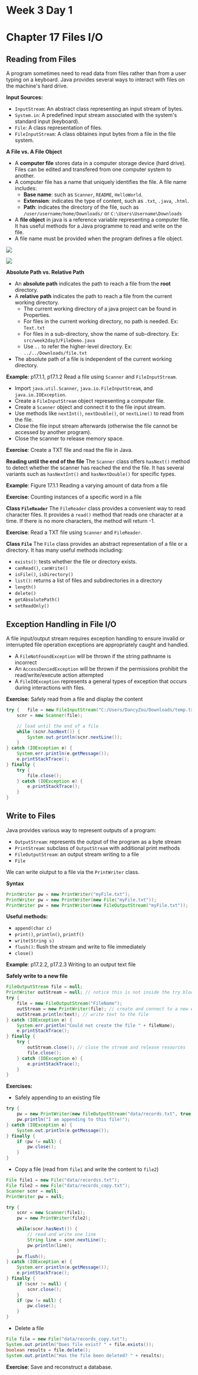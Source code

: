 # Week 3 Day 1
# Chapter 17 Files I/O

## Reading from Files
A program sometimes need to read data from files rather than from a user typing on a keyboard. Java provides several ways to interact with files on the machine's hard drive.

**Input Sources:**
- `InputStream`: An abstract class representing an input stream of bytes.
- `System.in`: A predefined input stream associated with the system's standard input (keyboard).
- `File`: A class representation of files.
- `FileInputStream`: A class obtaines input bytes from a file in the file system.

**A File vs. A File Object**
- A **computer file** stores data in a computer storage device (hard drive). Files can be edited and transfered from one computer system to another.
- A computer file has a name that uniquely identifies the file. A file name includes:
  - **Base name**: such as `Scanner`, `README`, `HelloWorld`.
  - **Extension**: indicates the type of content, such as `.txt`, `.java`, `.html`.
  - **Path**: indicates the directory of the file, such as `/user/username/home/Downloads/` or `C:\Users\Username\Downloads`
- A **file object** in java is a reference variable representing a computer file. It has useful methods for a Java programme to read and write on the file.
- A file name must be provided when the program defines a file object.

![](https://www.linuxtrainingacademy.com/wp-content/uploads/2014/03/linux-folders.jpg)

![](https://mail.codejava.net/images/articles/javase/fileio/list-directory/a%20directory.png)

**Absolute Path vs. Relative Path**
- An **absolute path** indicates the path to reach a file from the **root** directory.
- A **relative path** indicates the path to reach a file from the current working directory. 
  - The current working directory of a java project can be found in Properties.
  - For files in the current working directory, no path is needed. Ex: `Text.txt`
  - For files in a sub-directory, show the name of sub-directory. Ex: `src/week2day3/FileDemo.java`
  - Use `..` to refer the higher-level directory. Ex: `../../Downloads/file.txt`
- The absolute path of a file is independent of the current working directory.


**Example**: p17.1.1, p17.1.2 Read a file using `Scanner` and `FileInputStream`.
- Import `java.util.Scanner`, `java.io.FileInputStream`, and `java.io.IOException`.
- Create a `FileInputStream` object representing a computer file.
- Create a `Scanner` object and connect it to the file input stream.
- Use methods like `nextInt()`, `nextDouble()`, or `nextLine()` to read from the file.
- Close the file input stream afterwards (otherwise the file cannot be accessed by another program).
- Close the scanner to release memory space.

**Exercise**: Create a TXT file and read the file in Java.

**Reading until the end of the file**
The `Scanner` class offers `hasNext()` method to detect whether the scanner has reached the end the file. It has several variants such as `hasNextInt()` and `hasNextDouble()` for specific types.

**Example**: Figure 17.1.1 Reading a varying amount of data from a file

**Exercise**: Counting instances of a specific word in a file

**Class `FileReader`**
The `FileReader` class provides a convenient way to read character files. It provides a `read()` method that reads one character at a time. If there is no more characters, the method will return -1.

**Exercise**: Read a TXT file using `Scanner` and `FileReader`.

**Class `File`**
The `File` class provides an abstract representation of a file or a directory. It has many useful methods including:
- `exists()`: tests whether the file or directory exists.
- `canRead()`, `canWrite()`
- `isFile()`, `isDirectory()`
- `list()`: returns a list of files and subdirectories in a directory
- `length()`
- `delete()`
- `getAbsolutePath()`
- `setReadOnly()`

## Exception Handling in File I/O
A file input/output stream requires exception handling to ensure invalid or interrupted file operation exceptions are appropriately caught and handled. 

- A `FileNotFoundException` will be thrown if the string pathname is incorrect
- An `AccessDeniedException` will be thrown if the permissions prohibit the read/write/execute action attempted
- A `FileIOException` represents a general types of exception that occurs during interactions with files.

**Exercise:** Safely read from a file and display the content
```java
try {	file = new FileInputStream("C:/Users/DancyZou/Downloads/temp.txt");
	scnr = new Scanner(file);

	// load until the end of a file
	while (scnr.hasNext()) {
		System.out.println(scnr.nextLine());
	}
} catch (IOException e) {
	System.err.println(e.getMessage());
	e.printStackTrace();
} finally {
	try {
		file.close();
	} catch (IOException e) {
		e.printStackTrace();
	}
}	
```

## Write to Files
Java provides various way to represent outputs of a program:
- `OutputStream`: represents the output of the program as a byte stream
- `PrintStream`: subclass of `OutputStream` with additional print methods
- `FileOutputStream`: an output stream writing to a file
- `File`

We can write oiutput to a file via the `PrintWriter` class.

**Syntax**
```java
PrintWriter pw = new PrintWriter("myFile.txt");
PrintWriter pw = new PrintWriter(new File("myFile.txt"));
PrintWriter pw = new PrintWriter(new FileOutputStream("myFile.txt"));
```

**Useful methods:**
- `append(char c)`
- `print()`, `println()`, `printf()`
- `write(String s)`
- `flush()`: flush the stream and write to file immediately
- `close()`

**Example**: p17.2.2, p17.2.3 Writing to an output text file

**Safely write to a new file**
```java
FileOutputStream file = null;
PrintWriter outStream = null; // notice this is not inside the try block
try {
	file = new FileOutputStream("FileName");
	outStream = new PrintWriter(file); // create and connect to a new empty file
	outStream.println(text); // write text to the file
} catch (IOException e) {
	System.err.println("Could not create the file " + fileName);
	e.printStackTrace();
} finally {
	try {
		outStream.close(); // close the stream and release resources
		file.close();
	} catch (IOException e) {
		e.printStackTrace();
	}
}
```

**Exercises:**
- Safely appending to an existing file
```java
try {
	pw = new PrintWriter(new FileOutputStream("data/records.txt", true));
	pw.println("I am appending to this file!");
} catch (IOException e) {
	System.out.println(e.getMessage());
} finally {
	if (pw != null) {
		pw.close();
	}
}
```
- Copy a file (read from `file1` and write the content to `file2`)

```java
File file1 = new File("data/recordss.txt");
File file2 = new File("data/records_copy.txt");
Scanner scnr = null;
PrintWriter pw = null;

try {
	scnr = new Scanner(file1);
	pw = new PrintWriter(file2);

	while(scnr.hasNext()) {
		// read and write one line
		String line = scnr.nextLine();
		pw.println(line);
	} 
	pw.flush();
} catch (IOException e) {
	System.err.println(e.getMessage());
	e.printStackTrace();
} finally {
	if (scnr != null) {
		scnr.close();
	}
	if (pw != null) {
		pw.close();
	}
}
```
- Delete a file
```java
File file = new File("data/records_copy.txt");
System.out.println("Does file exist? " + file.exists());
boolean results = file.delete();
System.out.println("Has the file been deleted? " + results);
```

**Exercise**: Save and reconstruct a database.
